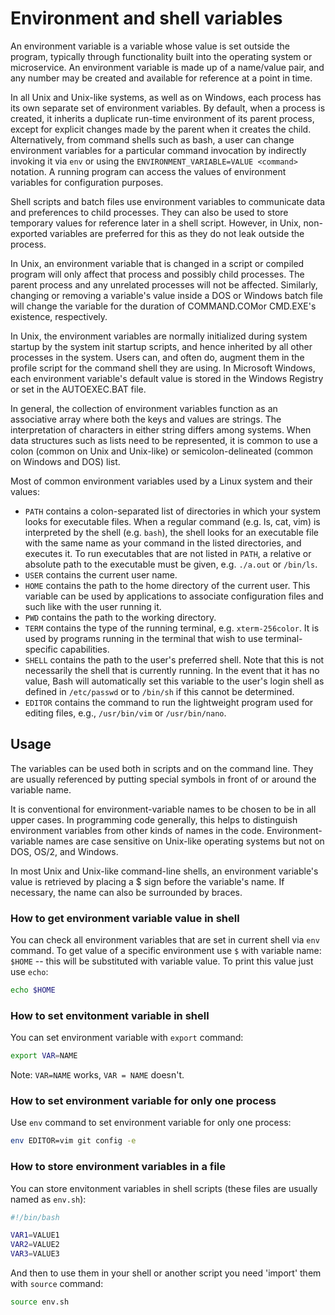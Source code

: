# Environment and shell variables

An environment variable is a variable whose value is set outside the program,
typically through functionality built into the operating system or microservice.
An environment variable is made up of a name/value pair, and any number may be
created and available for reference at a point in time.

In all Unix and Unix-like systems, as well as on Windows, each process has its
own separate set of environment variables. By default, when a process is created,
it inherits a duplicate run-time environment of its parent process, except for
explicit changes made by the parent when it creates the child. Alternatively,
from command shells such as bash, a user can change environment variables for a
particular command invocation by indirectly invoking it via `env` or using the
`ENVIRONMENT_VARIABLE=VALUE <command>` notation. A running program can access the
values of environment variables for configuration purposes.

Shell scripts and batch files use environment variables to communicate data and
preferences to child processes. They can also be used to store temporary values
for reference later in a shell script. However, in Unix, non-exported variables
are preferred for this as they do not leak outside the process.

In Unix, an environment variable that is changed in a script or compiled program
will only affect that process and possibly child processes. The parent process
and any unrelated processes will not be affected. Similarly, changing or removing
a variable's value inside a DOS or Windows batch file will change the variable
for the duration of COMMAND.COMor CMD.EXE's existence, respectively.

In Unix, the environment variables are normally initialized during system startup
by the system init startup scripts, and hence inherited by all other processes in
the system. Users can, and often do, augment them in the profile script for the
command shell they are using. In Microsoft Windows, each environment variable's
default value is stored in the Windows Registry or set in the AUTOEXEC.BAT file.

In general, the collection of environment variables function as an associative
array where both the keys and values are strings. The interpretation of
characters in either string differs among systems. When data structures such as
lists need to be represented, it is common to use a colon (common on Unix and
Unix-like) or semicolon-delineated (common on Windows and DOS) list.

Most of common environment variables used by a Linux system and their values:

- `PATH` contains a colon-separated list of directories in which your system
  looks for executable files. When a regular command (e.g. ls, cat, vim) is
  interpreted by the shell (e.g. `bash`), the shell looks for an executable file
  with the same name as your command in the listed directories, and executes it.
  To run executables that are not listed in `PATH`, a relative or absolute path
  to the executable must be given, e.g. `./a.out` or `/bin/ls`.
- `USER` contains the current user name.
- `HOME` contains the path to the home directory of the current user. This
  variable can be used by applications to associate configuration files and such
  like with the user running it.
- `PWD` contains the path to the working directory.
- `TERM` contains the type of the running terminal, e.g. `xterm-256color`. It is
  used by programs running in the terminal that wish to use terminal-specific
  capabilities.
- `SHELL` contains the path to the user's preferred shell. Note that this is not
  necessarily the shell that is currently running. In the event that it has no
  value, Bash will automatically set this variable to the user's login shell as
  defined in `/etc/passwd` or to `/bin/sh` if this cannot be determined.
- `EDITOR` contains the command to run the lightweight program used for editing
  files, e.g., `/usr/bin/vim` or `/usr/bin/nano`.

## Usage

The variables can be used both in scripts and on the command line. They are
usually referenced by putting special symbols in front of or around the variable
name.

It is conventional for environment-variable names to be chosen to be in all
upper cases. In programming code generally, this helps to distinguish environment
variables from other kinds of names in the code. Environment-variable names are
case sensitive on Unix-like operating systems but not on DOS, OS/2, and Windows.

In most Unix and Unix-like command-line shells, an environment variable's value
is retrieved by placing a $ sign before the variable's name. If necessary, the
name can also be surrounded by braces.

### How to get environment variable value in shell

You can check all environment variables that are set in current shell via `env`
command. To get value of a specific environment use `$` with variable name:
`$HOME` -- this will be substituted with variable value. To print this value just
use `echo`:

```sh
echo $HOME
```

### How to set envitonment variable in shell

You can set environment variable with `export` command:

```sh
export VAR=NAME
```

Note: `VAR=NAME` works, `VAR = NAME` doesn't.

### How to set environment variable for only one process

Use `env` command to set environment variable for only one process:

```sh
env EDITOR=vim git config -e
```

### How to store environment variables in a file

You can store envitonment variables in shell scripts (these files are usually
named as `env.sh`):

```sh
#!/bin/bash

VAR1=VALUE1
VAR2=VALUE2
VAR3=VALUE3
```

And then to use them in your shell or another script you need 'import' them with
`source` command:

```sh
source env.sh
```
